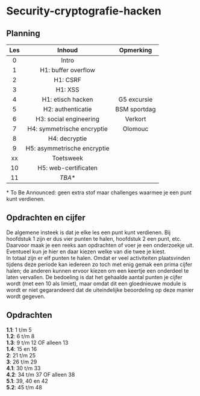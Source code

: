 # Security-cryptografie-hacken

## Planning
|Les |Inhoud |Opmerking |
|:--:|:-----:|:--------:|
|0   |Intro  |          |
|1   |H1: buffer overflow        |            |
|2   |H1: CSRF                   |            |
|3   |H1: XSS                    |            |
|4   |H1: etisch hacken          |G5 excursie |
|5   |H2: authenticatie          |BSM sportdag|
|6   |H3: social engineering     |Verkort     |
|7   |H4: symmetrische encryptie |Olomouc     |
|8   |H4: decryptie              |            |
|9   |H5: asymmetrische encryptie|            |
|xx  |Toetsweek                  |            |
|10  |H5: web-certificaten       |            |
|11  |*TBA*\*                    |            |

\* To Be Announced: geen extra stof maar challenges waarmee je een punt kunt verdienen.

## Opdrachten en cijfer
De algemene insteek is dat je elke les een punt kunt verdienen. Bij hoofdstuk 1 zijn er dus vier punten te halen, hoofdstuk 2 een punt, etc.  
Daarvoor maak je een reeks aan opdrachten of voer je een onderzoekje uit. Eventueel kun je hier en daar kiezen welke van die twee je kiest.  
In totaal zijn er elf punten te halen. Omdat er veel activiteiten plaatsvinden tijdens deze periode kan iedereen zo toch met enig gemak een prima cijfer halen; de anderen kunnen ervoor kiezen om een keertje een onderdeel te laten vervallen. De bedoeling is dat het gehaalde aantal punten je cijfer wordt (met een 10 als limiet), maar omdat dit een gloednieuwe module is wordt er niet gegarandeerd dat de uiteindelijke beoordeling op deze manier wordt gegeven.

## Opdrachten
**1.1**: 1 t/m 5  
**1.2**: 6 t/m 8  
**1.3**: 9 t/m 12 OF alleen 13  
**1.4**: 15 en 16  
**2**: 21 t/m 25  
**3**: 26 t/m 29  
**4.1**: 30 t/m 33  
**4.2**: 34 t/m 37 OF alleen 38  
**5.1**: 39, 40 en 42  
**5.2**: 45 t/m 48  
